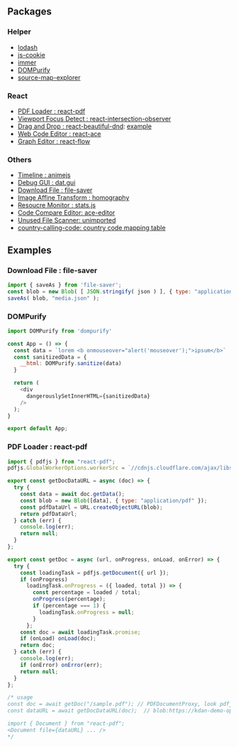 ## Packages

### Helper
  - [lodash](https://lodash.com/)
  - [js-cookie](https://github.com/js-cookie/js-cookie)
  - [immer](https://github.com/immerjs/immer)
  - [DOMPurify](https://github.com/cure53/DOMPurify)
  - [source-map-explorer](https://github.com/danvk/source-map-explorer#readme)

### React
  - [PDF Loader : react-pdf](https://github.com/diegomura/react-pdf)
  - [Viewport Focus Detect : react-intersection-observer](https://github.com/researchgate/react-intersection-observer)
  - [Drag and Drop : react-beautiful-dnd](https://github.com/atlassian/react-beautiful-dnd): [example](https://codesandbox.io/s/zh2wy)
  - [Web Code Editor : react-ace](https://github.com/securingsincity/react-ace/tree/master)
  - [Graph Editor : react-flow](https://github.com/wbkd/react-flow)

### Others
  - [Timeline : animejs](https://animejs.com/)
  - [Debug GUI : dat.gui](https://github.com/dataarts/dat.gui)
  - [Download File : file-saver](https://github.com/eligrey/FileSaver.js)
  - [Image Affine Transform : homography](https://github.com/Eric-Canas/Homography.js)
  - [Resoucre Monitor : stats.js](https://github.com/mrdoob/stats.js/)
  - [Code Compare Editor: ace-editor](https://github.com/ace-diff/ace-diff)
  - [Unused File Scanner: unimported](https://github.com/smeijer/unimported#example)
  - [country-calling-code: country code mapping table](https://github.com/joonhocho/country-calling-code)

## Examples

### Download File : file-saver

```javascript
import { saveAs } from 'file-saver';
const blob = new Blob( [ JSON.stringify( json ) ], { type: "application/json" } );
saveAs( blob, "media.json" );
```

### DOMPurify

```javascript
import DOMPurify from 'dompurify'

const App = () => {
  const data = `lorem <b onmouseover="alert('mouseover');">ipsum</b>`
  const sanitizedData = {
    __html: DOMPurify.sanitize(data)
  }

  return (
    <div
      dangerouslySetInnerHTML={sanitizedData}
    />
  );
}

export default App;
```

### PDF Loader : react-pdf

```javascript
import { pdfjs } from "react-pdf";
pdfjs.GlobalWorkerOptions.workerSrc = `//cdnjs.cloudflare.com/ajax/libs/pdf.js/${pdfjs.version}/pdf.worker.min.js`;

export const getDocDataURL = async (doc) => {
  try {
    const data = await doc.getData();
    const blob = new Blob([data], { type: "application/pdf" });
    const pdfDataUrl = URL.createObjectURL(blob);
    return pdfDataUrl;
  } catch (err) {
    console.log(err);
    return null;
  }
};

export const getDoc = async (url, onProgress, onLoad, onError) => {
  try {
    const loadingTask = pdfjs.getDocument({ url });
    if (onProgress)
      loadingTask.onProgress = ({ loaded, total }) => {
        const percentage = loaded / total;
        onProgress(percentage);
        if (percentage === 1) {
          loadingTask.onProgress = null;
        }
      };
    const doc = await loadingTask.promise;
    if (onLoad) onLoad(doc);
    return doc;
  } catch (err) {
    console.log(err);
    if (onError) onError(err);
    return null;
  }
};

/* usage
const doc = await getDoc("/sample.pdf"); // PDFDocumentProxy, look pdfjs document for detail.
const dataURL = await getDocDataURL(doc);  // blob:https://kdan-demo-op.dottedsign.com/5c46d654-f02e-4938-97bd-6676451f2c0f

import { Document } from "react-pdf";
<Document file={dataURL} ... />
*/
```
